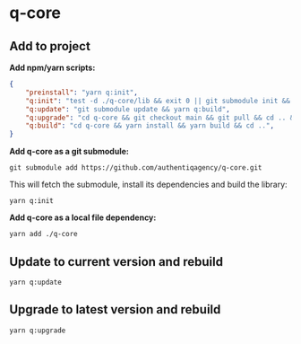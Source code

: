# q-core

## Add to project

**Add npm/yarn scripts:**

```json
{
    "preinstall": "yarn q:init",
    "q:init": "test -d ./q-core/lib && exit 0 || git submodule init && yarn q:update",
    "q:update": "git submodule update && yarn q:build",
    "q:upgrade": "cd q-core && git checkout main && git pull && cd .. && yarn q:build",
    "q:build": "cd q-core && yarn install && yarn build && cd ..",
}
```

**Add q-core as a git submodule:**

`git submodule add https://github.com/authentiqagency/q-core.git`

This will fetch the submodule, install its dependencies and build the library:

`yarn q:init`

**Add q-core as a local file dependency:**

`yarn add ./q-core`

## Update to current version and rebuild

`yarn q:update`

## Upgrade to latest version and rebuild

`yarn q:upgrade`
